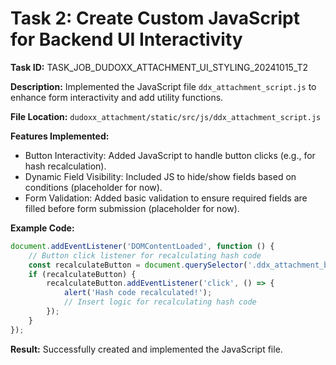 # Task 2: Create Custom JavaScript for Backend UI Interactivity

**Task ID:** TASK_JOB_DUDOXX_ATTACHMENT_UI_STYLING_20241015_T2

**Description:** Implemented the JavaScript file `ddx_attachment_script.js` to enhance form interactivity and add utility functions.

**File Location:** `dudoxx_attachment/static/src/js/ddx_attachment_script.js`

**Features Implemented:**

- Button Interactivity: Added JavaScript to handle button clicks (e.g., for hash recalculation).
- Dynamic Field Visibility: Included JS to hide/show fields based on conditions (placeholder for now).
- Form Validation: Added basic validation to ensure required fields are filled before form submission (placeholder for now).

**Example Code:**

```javascript
document.addEventListener('DOMContentLoaded', function () {
    // Button click listener for recalculating hash code
    const recalculateButton = document.querySelector('.ddx_attachment_btn');
    if (recalculateButton) {
        recalculateButton.addEventListener('click', () => {
            alert('Hash code recalculated!');
            // Insert logic for recalculating hash code
        });
    }
});
```

**Result:** Successfully created and implemented the JavaScript file.
